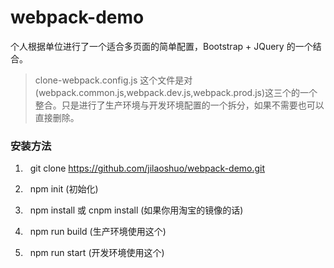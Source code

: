 # webpack-demo
个人根据单位进行了一个适合多页面的简单配置，Bootstrap + JQuery 的一个结合。

> clone-webpack.config.js 这个文件是对(webpack.common.js,webpack.dev.js,webpack.prod.js)这三个的一个整合。只是进行了生产环境与开发环境配置的一个拆分，如果不需要也可以直接删除。

### 安装方法
1.   git clone https://github.com/jilaoshuo/webpack-demo.git

2.   npm init (初始化)

3.   npm install 或 cnpm install (如果你用淘宝的镜像的话)

4.   npm run build (生产环境使用这个)

5.   npm run start (开发环境使用这个)
